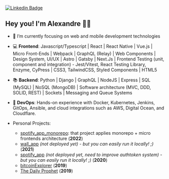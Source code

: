 [![Linkedin Badge](https://img.shields.io/badge/-LinkedIn-blue?style=flat-square&logo=Linkedin&logoColor=white&link=https://www.linkedin.com/in/alexandre-anicio/)](https://www.linkedin.com/in/alexandre-anicio/)

## Hey you! I'm Alexandre 🤘🏽


- 🌱 I’m currently focusing on web and mobile development technologies
- :computer: **Frontend**: Javascript/Typescript | React | React Native | Vue.js | Micro Front-Ends | Webpack | GraphQL (Relay) | Web Components | Design System, UI/UX | Astro | Gatsby | Next.Js | Frontend Testing (unit, component and integration) - Jest/Vitest, React Testing Library, Enzyme, CyPress | CSS3, TailwindCSS, Styled Components | HTML5
- :books: **Backend**: Python | Django | GraphQL | NodeJS | Express | SQL (MySQL) | NoSQL (MongoDB) | Software architecture (MVC, DDD, SOLID, REST) | Sockets | Messaging and Queue Systems
- 🚀 **DevOps**: Hands-on experience with Docker, Kubernetes, Jenkins, GitOps, Ansible, and cloud integrations such as AWS, Digital Ocean, and Cloudflare.

- Personal Projects: 
  - [spotify_app_monorepo](https://github.com/anicioalexandre/spotify-app-monorepo): that project applies monorepo + micro frontends architecture (**2022**)
  - [wall_app](https://github.com/anicioalexandre/wall_app) *(not deployed yet) - but you can easily run it locally! ;)* (**2021**)
  - [spotify_app](https://github.com/anicioalexandre/spotify-app) *(not deployed yet, need to improve authtoken system) - but you can easily run it locally! ;)* (**2020**)
  - [bitcoinExplorer](https://bit.ly/bitcoin-explorer) (**2019**)
  - [The Daily Prophet](https://anicioalexandre.github.io/daily-prophet-project/) (**2019**)
